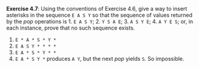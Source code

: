 **Exercise 4.7**: Using the conventions of Exercise 4.6, give a way to insert
asterisks in the sequence `E A S Y` so that the sequence of values returned by
the *pop* operations is 1. `E A S Y`; 2. `Y S A E`; 3. `A S Y E`; 4. `A Y E S`;
or, in each instance, prove that no such sequence exists.

1. `E * A * S * Y *`
2. `E A S Y * * * *`
3. `E A * S * Y * *`
4. `E A * S Y *` produces `A Y`, but the next *pop* yields `S`. So impossible.
